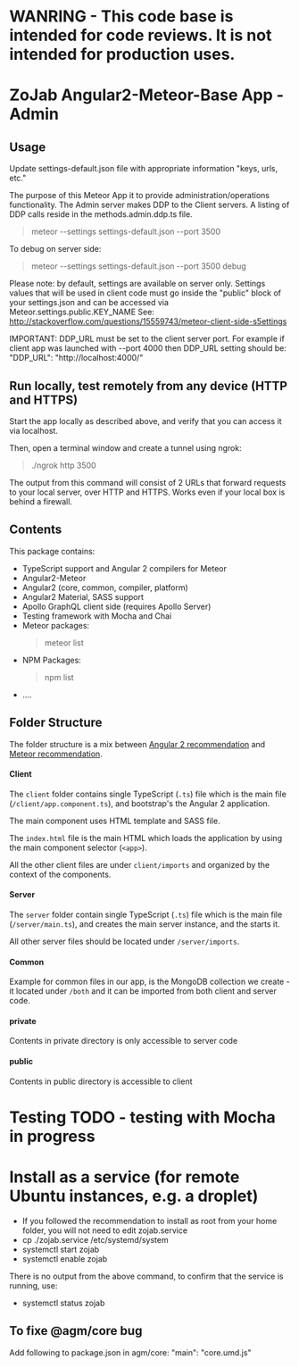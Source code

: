 # WANRING - This code base is intended for code reviews. It is not intended for production uses.

# ZoJab Angular2-Meteor-Base App - Admin

## Usage

Update settings-default.json file with appropriate information "keys, urls, etc."

The purpose of this Meteor App it to provide administration/operations functionality.
The Admin server makes DDP to the Client servers.  A listing of DDP calls reside in the methods.admin.ddp.ts file.

> meteor --settings settings-default.json --port 3500

To debug on server side:

> meteor --settings settings-default.json --port 3500 debug

Please note: by default, settings are available on server only. Settings values that will be used in client code must go inside the "public" block of your settings.json and can be accessed via Meteor.settings.public.KEY_NAME
See: http://stackoverflow.com/questions/15559743/meteor-client-side-s5ettings

IMPORTANT: DDP_URL must be set to the client server port.  For example if client app was launched with --port 4000 then DDP_URL setting should be:
"DDP_URL":  "http://localhost:4000/"


## Run locally, test remotely from any device (HTTP and HTTPS)

Start the app locally as described above, and verify that you can access it via localhost.

Then, open a terminal window and create a tunnel using ngrok:

> ./ngrok http 3500

The output from this command will consist of 2 URLs that forward requests to your local server, over HTTP and HTTPS. Works even if your local box is behind a firewall.


## Contents

This package contains:

- TypeScript support and Angular 2 compilers for Meteor
- Angular2-Meteor
- Angular2 (core, common, compiler, platform)
- Angular2 Material, SASS support
- Apollo GraphQL client side (requires Apollo Server)
- Testing framework with Mocha and Chai
- Meteor packages:  
    >  meteor list   
- NPM Packages:  
    > npm list
- ....

## Folder Structure

The folder structure is a mix between [Angular 2 recommendation](https://johnpapa.net/angular-2-styles/) and [Meteor recommendation](https://guide.meteor.com/structure.html).


#### Client

The `client` folder contains single TypeScript (`.ts`) file which is the main file (`/client/app.component.ts`), and bootstrap's the Angular 2 application.

The main component uses HTML template and SASS file.

The `index.html` file is the main HTML which loads the application by using the main component selector (`<app>`).

All the other client files are under `client/imports` and organized by the context of the components.


#### Server

The `server` folder contain single TypeScript (`.ts`) file which is the main file (`/server/main.ts`), and creates the main server instance, and the starts it.

All other server files should be located under `/server/imports`.

#### Common 

Example for common files in our app, is the MongoDB collection we create - it located under `/both` and it can be imported from both client and server code.

#### private

Contents in private directory is only accessible to server code

#### public

Contents in public directory is accessible to client 

# Testing TODO - testing with Mocha in progress

# Install as a service (for remote Ubuntu instances, e.g. a droplet)
- If you followed the recommendation to install as root from your home folder, you will not need to edit zojab.service
- cp ./zojab.service /etc/systemd/system
- systemctl start zojab
- systemctl enable zojab

There is no output from the above command, to confirm that the service is running, use: 
- systemctl status zojab


## To fixe @agm/core bug
Add following to package.json in agm/core:
"main": "core.umd.js"
  